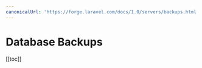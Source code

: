 ```yaml
---
canonicalUrl: 'https://forge.laravel.com/docs/1.0/servers/backups.html'
---
```

# Database Backups

[[toc]]